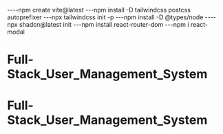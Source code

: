 ----npm create vite@latest
---npm install -D tailwindcss postcss autoprefixer
---npx tailwindcss init -p
---npm install -D @types/node
----npx shadcn@latest init
---npm install react-router-dom
---npm i react-modal
# Full-Stack_User_Management_System
# Full-Stack_User_Management_System

